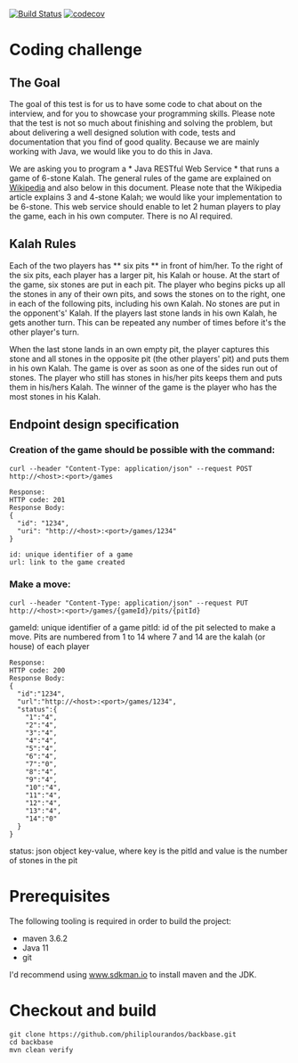 [![Build Status](https://travis-ci.com/philiplourandos/backbase.svg)](https://travis-ci.com/philiplourandos/backbase)
[![codecov](https://codecov.io/gh/philiplourandos/backbase/branch/master/graph/badge.svg)](https://codecov.io/gh/philiplourandos/backbase)

# Coding challenge

## The Goal

The goal of this test is for us to have some code to chat about on the interview, 
and for you to showcase your programming skills.
Please note that the test is not so much about finishing and solving the problem, 
but about delivering a well designed solution with code, tests and documentation 
that you find of good quality. Because we are mainly working with Java, we would 
like you to do this in Java.

We are asking you to program a * Java RESTful Web Service * that runs a game of 
6-stone Kalah. The general rules of the game are explained on 
[Wikipedia](https://en.wikipedia.org/wiki/Kalah) and also below in this document. 
Please note that the Wikipedia article explains 3 and 4-stone Kalah; 
we would like your implementation to be 6-stone. This web service should enable 
to let 2 human players to play the game, each in his own computer. There is no AI
required.

## Kalah Rules

Each of the two players has ** six pits ** in front of him/her. 
To the right of the six pits, each player has a larger pit, his Kalah or house.
At the start of the game, six stones are put in each pit.
The player who begins picks up all the stones in any of their own pits, and sows 
the stones on to the right, one in each of the following pits, including his own 
Kalah. No stones are put in the opponent's' Kalah. If the players last stone lands 
in his own Kalah, he gets another turn. This can be repeated any number of times 
before it's the other player's turn.

When the last stone lands in an own empty pit, the player captures this stone and 
all stones in the opposite pit (the other players' pit) and puts them in his own 
Kalah.
The game is over as soon as one of the sides run out of stones. The player who 
still has stones in his/her pits keeps them and puts them in his/hers Kalah. 
The winner of the game is the player who has the most stones in his Kalah.

## Endpoint design specification

### Creation of the game should be possible with the command:

```
curl --header "Content-Type: application/json" --request POST http://<host>:<port>/games
```

```
Response:
HTTP code: 201
Response Body: 
{ 
  "id": "1234", 
  "uri": "http://<host>:<port>/games/1234" 
}

id: unique identifier of a game
url: link to the game created
```

### Make a move:

```
curl --header "Content-Type: application/json" --request PUT http://<host>:<port>/games/{gameId}/pits/{pitId}
```

gameId: unique identifier of a game
pitId: id of the pit selected to make a move. Pits are numbered from 1 to 14 
where 7 and 14 are the kalah (or house) of each player

```
Response:
HTTP code: 200
Response Body:
{
  "id":"1234",
  "url":"http://<host>:<port>/games/1234",
  "status":{
    "1":"4",
    "2":"4",
    "3":"4",
    "4":"4",
    "5":"4",
    "6":"4",
    "7":"0",
    "8":"4",
    "9":"4",
    "10":"4",
    "11":"4",
    "12":"4",
    "13":"4",
    "14":"0"
  }
}
```

status: json object key-value, where key is the pitId and value is the number of stones in the pit

# Prerequisites

The following tooling is required in order to build the project:

* maven 3.6.2
* Java 11
* git

I'd recommend using www.sdkman.io to install maven and the JDK.

# Checkout and build


```
git clone https://github.com/philiplourandos/backbase.git
cd backbase
mvn clean verify
```
